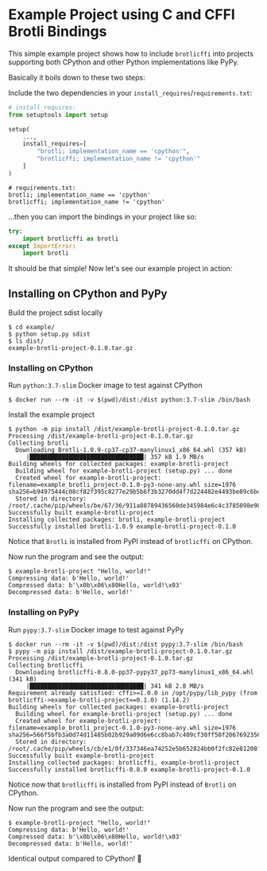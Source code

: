 # Example Project using C and CFFI Brotli Bindings

This simple example project shows how to include
`brotlicffi` into projects supporting both CPython
and other Python implementations like PyPy.

Basically it boils down to these two steps:

Include the two dependencies in your `install_requires`/`requirements.txt`:

```python
# install_requires:
from setuptools import setup

setup(
    ...,
    install_requires=[
        "brotli; implementation_name == 'cpython'",
        "brotlicffi; implementation_name != 'cpython'"
    ]
)
```

```
# requirements.txt:
brotli; implementation_name == 'cpython'
brotlicffi; implementation_name != 'cpython'
```

...then you can import the bindings in your project like so:

```python
try:
    import brotlicffi as brotli
except ImportError:
    import brotli
```

It should be that simple! Now let's see our example project in action:

## Installing on CPython and PyPy

Build the project sdist locally

```
$ cd example/
$ python setup.py sdist
$ ls dist/
example-brotli-project-0.1.0.tar.gz
```

### Installing on CPython

Run `python:3.7-slim` Docker image to test against CPython

```
$ docker run --rm -it -v $(pwd)/dist:/dist python:3.7-slim /bin/bash
```

Install the example project

```
$ python -m pip install /dist/example-brotli-project-0.1.0.tar.gz
Processing /dist/example-brotli-project-0.1.0.tar.gz
Collecting brotli
  Downloading Brotli-1.0.9-cp37-cp37-manylinux1_x86_64.whl (357 kB)
     |████████████████████████████████| 357 kB 1.9 MB/s 
Building wheels for collected packages: example-brotli-project
  Building wheel for example-brotli-project (setup.py) ... done
  Created wheel for example-brotli-project: filename=example_brotli_project-0.1.0-py3-none-any.whl size=1976 sha256=b94975444c08cf82f395c8277e29b5b6f3b3270dd4f7d224482e4493be89c6bd
  Stored in directory: /root/.cache/pip/wheels/be/67/36/911a88789436560de345984e6c4c3785098e98b92dcbab5980
Successfully built example-brotli-project
Installing collected packages: brotli, example-brotli-project
Successfully installed brotli-1.0.9 example-brotli-project-0.1.0
```

Notice that `Brotli` is installed from PyPI instead of `brotlicffi` on CPython.

Now run the program and see the output:

```
$ example-brotli-project "Hello, world!"
Compressing data: b'Hello, world!'
Compressed data: b'\x0b\x06\x80Hello, world!\x03'
Decompressed data: b'Hello, world!'
```

### Installing on PyPy

Run `pypy:3.7-slim` Docker image to test against PyPy

```
$ docker run --rm -it -v $(pwd)/dist:/dist pypy:3.7-slim /bin/bash
$ pypy -m pip install /dist/example-brotli-project-0.1.0.tar.gz
Processing /dist/example-brotli-project-0.1.0.tar.gz
Collecting brotlicffi
  Downloading brotlicffi-0.8.0-pp37-pypy37_pp73-manylinux1_x86_64.whl (341 kB)
     |████████████████████████████████| 341 kB 2.8 MB/s 
Requirement already satisfied: cffi>=1.0.0 in /opt/pypy/lib_pypy (from brotlicffi->example-brotli-project==0.1.0) (1.14.2)
Building wheels for collected packages: example-brotli-project
  Building wheel for example-brotli-project (setup.py) ... done
  Created wheel for example-brotli-project: filename=example_brotli_project-0.1.0-py3-none-any.whl size=1976 sha256=566f5bfb3a0d74d11485b02b929a09d6e6cc8bab7c409cf30ff50f2067692356
  Stored in directory: /root/.cache/pip/wheels/cb/e1/0f/337346ea74252e5b652824bb0f2fc82e81208f9f8e3de42465
Successfully built example-brotli-project
Installing collected packages: brotlicffi, example-brotli-project
Successfully installed brotlicffi-0.8.0 example-brotli-project-0.1.0
```

Notice now that `brotlicffi` is installed from PyPI instead of `Brotli` on CPython.

Now run the program and see the output:

```
$ example-brotli-project "Hello, world!"
Compressing data: b'Hello, world!'
Compressed data: b'\x0b\x06\x80Hello, world!\x03'
Decompressed data: b'Hello, world!'
```

Identical output compared to CPython! :tada:
